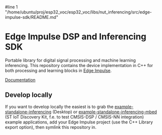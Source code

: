 #line 1 "/home/ubuntu/proj/esp32_voc/esp32_voc/libs/nut_inferencing/src/edge-impulse-sdk/README.md"
# Edge Impulse DSP and Inferencing SDK

Portable library for digital signal processing and machine learning inferencing. This repository contains the device implementation in C++ for both processing and learning blocks in [Edge Impulse](https://www.edgeimpulse.com).

[Documentation](https://docs.edgeimpulse.com/reference#inferencing-sdk)

## Develop locally

If you want to develop locally the easiest is to grab the [example-standalone-inferencing](https://github.com/edgeimpulse/example-standalone-inferencing) (Desktop) or [example-standalone-inferencing-mbed](https://github.com/edgeimpulse/example-standalone-inferencing-mbed) (ST IoT Discovery Kit, f.e. to test CMSIS-DSP / CMSIS-NN integration) example applications, add your Edge Impulse project (use the C++ Library export option), then symlink this repository in.

